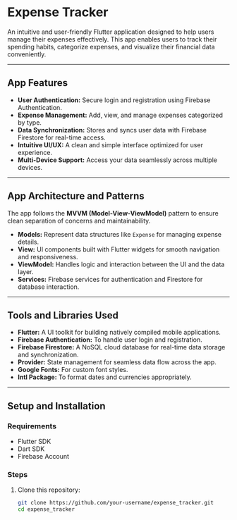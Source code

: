 # **Expense Tracker**

An intuitive and user-friendly Flutter application designed to help users manage their expenses effectively. This app enables users to track their spending habits, categorize expenses, and visualize their financial data conveniently.

---

## **App Features**

- **User Authentication:** Secure login and registration using Firebase Authentication.
- **Expense Management:** Add, view, and manage expenses categorized by type.
- **Data Synchronization:** Stores and syncs user data with Firebase Firestore for real-time access.
- **Intuitive UI/UX:** A clean and simple interface optimized for user experience.
- **Multi-Device Support:** Access your data seamlessly across multiple devices.

---

## **App Architecture and Patterns**

The app follows the **MVVM (Model-View-ViewModel)** pattern to ensure clean separation of concerns and maintainability.

- **Models:** Represent data structures like `Expense` for managing expense details.
- **View:** UI components built with Flutter widgets for smooth navigation and responsiveness.
- **ViewModel:** Handles logic and interaction between the UI and the data layer.
- **Services:** Firebase services for authentication and Firestore for database interaction.

---

## **Tools and Libraries Used**

- **Flutter:** A UI toolkit for building natively compiled mobile applications.
- **Firebase Authentication:** To handle user login and registration.
- **Firebase Firestore:** A NoSQL cloud database for real-time data storage and synchronization.
- **Provider:** State management for seamless data flow across the app.
- **Google Fonts:** For custom font styles.
- **Intl Package:** To format dates and currencies appropriately.

---

## **Setup and Installation**

### **Requirements**
- Flutter SDK
- Dart SDK
- Firebase Account

### **Steps**
1. Clone this repository:
   ```bash
   git clone https://github.com/your-username/expense_tracker.git
   cd expense_tracker
